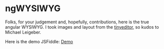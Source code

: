 ngWYSIWYG
=========

Folks, for your judgement and, hopefully, contributions, here is the true angular WYSIWYG.
I took images and layout from the <a href="https://github.com/jessegreathouse/TinyEditor">tinyeditor</a>, so kudos to Michael Leigeber.

Here is the demo JSFiddle: <a href="">Demo</a>
